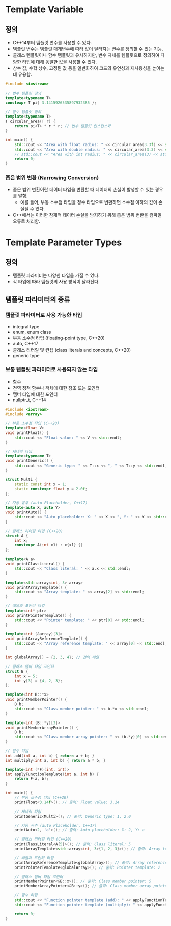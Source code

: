 # Template Variable

## 정의
- C++14부터 템플릿 변수를 사용할 수 있다.
- 템플릿 변수는 템플릿 매개변수에 따라 값이 달라지는 변수를 정의할 수 있는 기능.
- 클래스 템플릿이나 함수 템플릿과 유사하지만, 변수 자체를 템플릿으로 정의하여 다양한 타입에 대해 동일한 값을 사용할 수 있다.
- 상수 값, 수학 상수, 고정된 값 등을 일반화하여 코드의 유연성과 재사용성을 높이는 데 유용함.

```cpp
#include <iostream>

// 변수 템플릿 정의
template<typename T>
constexpr T pi{ 3.1415926535897932385 };

// 함수 템플릿 정의
template<typename T>
T circular_area(T r) {
    return pi<T> * r * r; // 변수 템플릿 인스턴스화
}

int main() {
    std::cout << "Area with float radius: " << circular_area(3.3f) << std::endl; // float 타입
    std::cout << "Area with double radius: " << circular_area(3.3) << std::endl; // double 타입
    // std::cout << "Area with int radius: " << circular_area(3) << std::endl; // 컴파일 오류, 좁은 범위 변환(narrowing conversion) 발생
    return 0;
}
```

### 좁은 범위 변환 (Narrowing Conversion)
- 좁은 범위 변환이란 데이터 타입을 변환할 때 데이터의 손실이 발생할 수 있는 경우를 말함.
    - 예를 들어, 부동 소수점 타입을 정수 타입으로 변환하면 소수점 이하의 값이 손실될 수 있다.
- C++에서는 이러한 잠재적 데이터 손실을 방지하기 위해 좁은 범위 변환을 컴파일 오류로 처리함.


# Template Parameter Types

## 정의
- 템플릿 파라미터는 다양한 타입을 가질 수 있다.
- 각 타입에 따라 템플릿의 사용 방식이 달라진다.

## 템플릿 파라미터의 종류

### 템플릿 파라미터로 사용 가능한 타입
- integral type
- enum, enum class
- 부동 소수점 타입 (floating-point type, C++20)
- auto, C++17
- 클래스 리터럴 및 컨셉 (class literals and concepts, C++20)
- generic type

### 보통 템플릿 파라미터로 사용되지 않는 타입
- 함수
- 전역 정적 함수나 객체에 대한 참조 또는 포인터
- 멤버 타입에 대한 포인터
- nullptr_t, C++14

```cpp
#include <iostream>
#include <array>

// 부동 소수점 타입 (C++20)
template<float V>
void printFloat() {
    std::cout << "Float value: " << V << std::endl;
}

// 제네릭 타입
template<typename T>
void printGeneric() {
    std::cout << "Generic type: " << T::x << ", " << T::y << std::endl;
}

struct Multi {
    static const int x = 1;
    static constexpr float y = 2.0f;
};

// 자동 유추 (auto Placeholder, C++17)
template<auto X, auto Y>
void printAuto() {
    std::cout << "Auto placeholder: X: " << X << ", Y: " << Y << std::endl;
}

// 클래스 리터럴 타입 (C++20)
struct A {
    int x;
    constexpr A(int x1) : x{x1} {}
};

template<A a>
void printClassLiteral() {
    std::cout << "Class literal: " << a.x << std::endl;
}

template<std::array<int, 3> array>
void printArrayTemplate() {
    std::cout << "Array template: " << array[2] << std::endl;
}

// 배열과 포인터 타입
template<int* ptr>
void printPointerTemplate() {
    std::cout << "Pointer template: " << ptr[0] << std::endl;
}

template<int (&array)[3]>
void printArrayReferenceTemplate() {
    std::cout << "Array reference template: " << array[0] << std::endl;
}

int globalArray[] = {2, 3, 4}; // 전역 배열

// 클래스 멤버 타입 포인터
struct B {
    int x = 5;
    int y[3] = {4, 2, 3};
};

template<int B::*x>
void printMemberPointer() {
    B b;
    std::cout << "Class member pointer: " << b.*x << std::endl;
}

template<int (B::*y)[3]>
void printMemberArrayPointer() {
    B b;
    std::cout << "Class member array pointer: " << (b.*y)[0] << std::endl;
}

// 함수 타입
int add(int a, int b) { return a + b; }
int multiply(int a, int b) { return a * b; }

template<int (*F)(int, int)>
int applyFunctionTemplate(int a, int b) {
    return F(a, b);
}

int main() {
    // 부동 소수점 타입 (C++20)
    printFloat<3.14f>(); // 출력: Float value: 3.14

    // 제네릭 타입
    printGeneric<Multi>(); // 출력: Generic type: 1, 2.0

    // 자동 유추 (auto Placeholder, C++17)
    printAuto<2, 'a'>(); // 출력: Auto placeholder: X: 2, Y: a

    // 클래스 리터럴 타입 (C++20)
    printClassLiteral<A{5}>(); // 출력: Class literal: 5
    printArrayTemplate<std::array<int, 3>{1, 2, 3}>(); // 출력: Array template: 3

    // 배열과 포인터 타입
    printArrayReferenceTemplate<globalArray>(); // 출력: Array reference template: 2
    printPointerTemplate<globalArray>(); // 출력: Pointer template: 2

    // 클래스 멤버 타입 포인터
    printMemberPointer<&B::x>(); // 출력: Class member pointer: 5
    printMemberArrayPointer<&B::y>(); // 출력: Class member array pointer: 4

    // 함수 타입
    std::cout << "Function pointer template (add): " << applyFunctionTemplate<add>(2, 3) << std::endl; // 출력: Function pointer template (add): 5
    std::cout << "Function pointer template (multiply): " << applyFunctionTemplate<multiply>(2, 3) << std::endl; // 출력: Function pointer template (multiply): 6

    return 0;
}

